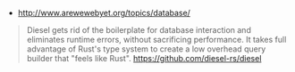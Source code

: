 - http://www.arewewebyet.org/topics/database/

> Diesel gets rid of the boilerplate for database interaction and eliminates runtime errors, without sacrificing performance. It takes full advantage of Rust's type system to create a low overhead query builder that "feels like Rust".
> https://github.com/diesel-rs/diesel
